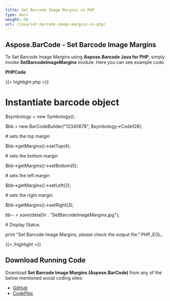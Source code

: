 ```yaml
---
title: Set Barcode Image Margins in PHP
type: docs
weight: 50
url: /java/set-barcode-image-margins-in-php/
---
```


## **Aspose.BarCode - Set Barcode Image Margins**
To Set Barcode Image Margins using **Aspose.Barcode Java for PHP**, simply invoke **SetBarcodeImageMargins** module. Here you can see example code.

**PHPCode**

{{< highlight php >}}

 # Instantiate barcode object

$symbology = new Symbology();

$bb = new BarCodeBuilder("12345678", $symbology->Code128);

\# sets the top margin

$bb->getMargins()->setTop(4);

\# sets the bottom margin

$bb->getMargins()->setBottom(5);

\# sets the left margin

$bb->getMargins()->setLeft(2);

\# sets the right margin

$bb->getMargins()->setRight(3);

$bb->save($dataDir . "SetBarcodeImageMargins.jpg");

\# Display Status.

print "Set Barcode Image Margins, please check the output file.".PHP_EOL;

{{< /highlight >}}
## **Download Running Code**
Download **Set Barcode Image Margins (Aspose.BarCode)** from any of the below mentioned social coding sites:

- [GitHub](https://github.com/aspose-barcode/Aspose.BarCode-for-Java/blob/master/Plugins/Aspose_Barcode_Java_for_PHP/src/aspose/barcode/WorkingWithBarcodeImage/BarcodeImageBasicFeatures/SetBarcodeImageMargins.php)
- [CodePlex](https://asposebarcodejavaphp.codeplex.com/SourceControl/latest#src/aspose/barcode/WorkingWithBarcodeImage/BarcodeImageBasicFeatures/SetBarcodeImageMargins.php)
